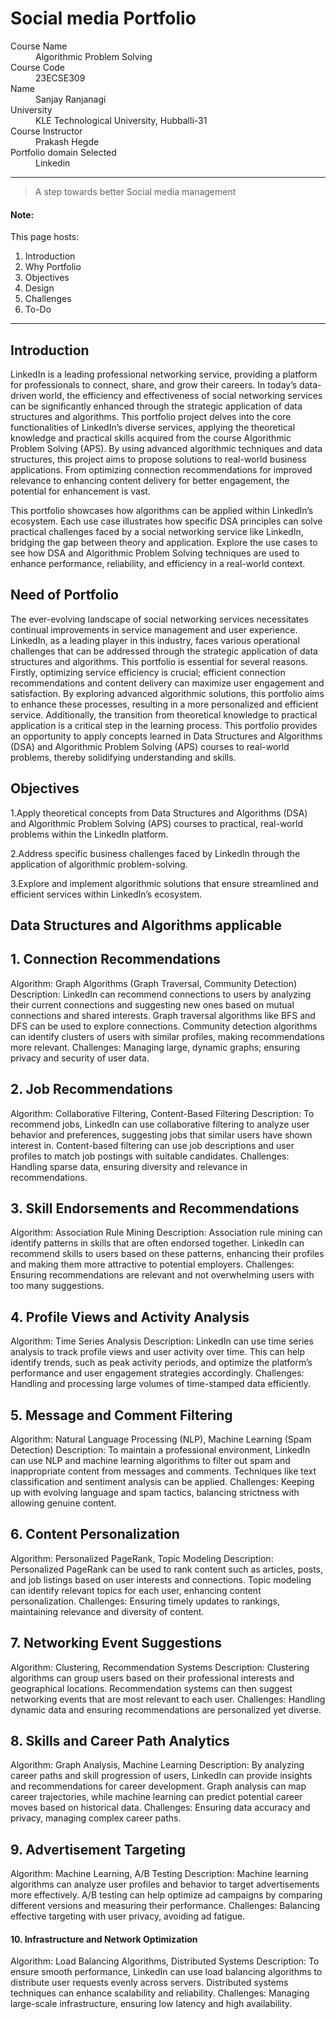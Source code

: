# Social media Portfolio

<dl>
<dt>Course Name</dt>
<dd>Algorithmic Problem Solving</dd>
<dt>Course Code</dt>
<dd>23ECSE309</dd>
<dt>Name</dt>
<dd>Sanjay Ranjanagi</dd>
<dt>University</dt>
<dd>KLE Technological University, Hubballi-31</dd>
<dt>Course Instructor</dt>
<dd>Prakash Hegde</dd>
<dt>Portfolio domain Selected</dt>
<dd>Linkedin</dd>
</dl>

* * *

> A step towards better Social media management


#### Note:
This page hosts:

1. Introduction
2. Why Portfolio
3. Objectives
4. Design
5. Challenges
6. To-Do



* * *

## Introduction
LinkedIn is a leading professional networking service, providing a platform for professionals to connect, share, and grow their careers. In today’s data-driven world, the efficiency and effectiveness of social networking services can be significantly enhanced through the strategic application of data structures and algorithms. This portfolio project delves into the core functionalities of LinkedIn’s diverse services, applying the theoretical knowledge and practical skills acquired from the course Algorithmic Problem Solving (APS). By using advanced algorithmic techniques and data structures, this project aims to propose solutions to real-world business applications. From optimizing connection recommendations for improved relevance to enhancing content delivery for better engagement, the potential for enhancement is vast.

This portfolio showcases how algorithms can be applied within LinkedIn’s ecosystem. Each use case illustrates how specific DSA principles can solve practical challenges faced by a social networking service like LinkedIn, bridging the gap between theory and application. Explore the use cases to see how DSA and Algorithmic Problem Solving techniques are used to enhance performance, reliability, and efficiency in a real-world context.

## Need of Portfolio
The ever-evolving landscape of social networking services necessitates continual improvements in service management and user experience. LinkedIn, as a leading player in this industry, faces various operational challenges that can be addressed through the strategic application of data structures and algorithms. This portfolio is essential for several reasons. Firstly, optimizing service efficiency is crucial; efficient connection recommendations and content delivery can maximize user engagement and satisfaction. By exploring advanced algorithmic solutions, this portfolio aims to enhance these processes, resulting in a more personalized and efficient service. Additionally, the transition from theoretical knowledge to practical application is a critical step in the learning process. This portfolio provides an opportunity to apply concepts learned in Data Structures and Algorithms (DSA) and Algorithmic Problem Solving (APS) courses to real-world problems, thereby solidifying understanding and skills.

## Objectives
1.Apply theoretical concepts from Data Structures and Algorithms (DSA) and Algorithmic Problem Solving (APS) courses to practical, real-world problems within the LinkedIn platform.

2.Address specific business challenges faced by LinkedIn through the application of algorithmic problem-solving.

3.Explore and implement algorithmic solutions that ensure streamlined and efficient services within LinkedIn’s ecosystem.

## Data Structures and Algorithms applicable
## 1. Connection Recommendations
Algorithm: Graph Algorithms (Graph Traversal, Community Detection)
Description: LinkedIn can recommend connections to users by analyzing their current connections and suggesting new ones based on mutual connections and shared interests. Graph traversal algorithms like BFS and DFS can be used to explore connections. Community detection algorithms can identify clusters of users with similar profiles, making recommendations more relevant.
Challenges: Managing large, dynamic graphs; ensuring privacy and security of user data.
## 2. Job Recommendations
Algorithm: Collaborative Filtering, Content-Based Filtering
Description: To recommend jobs, LinkedIn can use collaborative filtering to analyze user behavior and preferences, suggesting jobs that similar users have shown interest in. Content-based filtering can use job descriptions and user profiles to match job postings with suitable candidates.
Challenges: Handling sparse data, ensuring diversity and relevance in recommendations.

## 3. Skill Endorsements and Recommendations 
Algorithm: Association Rule Mining
Description: Association rule mining can identify patterns in skills that are often endorsed together. LinkedIn can recommend skills to users based on these patterns, enhancing their profiles and making them more attractive to potential employers.
Challenges: Ensuring recommendations are relevant and not overwhelming users with too many suggestions.
## 4. Profile Views and Activity Analysis
Algorithm: Time Series Analysis
Description: LinkedIn can use time series analysis to track profile views and user activity over time. This can help identify trends, such as peak activity periods, and optimize the platform’s performance and user engagement strategies accordingly.
Challenges: Handling and processing large volumes of time-stamped data efficiently.
## 5. Message and Comment Filtering
Algorithm: Natural Language Processing (NLP), Machine Learning (Spam Detection)
Description: To maintain a professional environment, LinkedIn can use NLP and machine learning algorithms to filter out spam and inappropriate content from messages and comments. Techniques like text classification and sentiment analysis can be applied.
Challenges: Keeping up with evolving language and spam tactics, balancing strictness with allowing genuine content.
## 6. Content Personalization
Algorithm: Personalized PageRank, Topic Modeling
Description: Personalized PageRank can be used to rank content such as articles, posts, and job listings based on user interests and connections. Topic modeling can identify relevant topics for each user, enhancing content personalization.
Challenges: Ensuring timely updates to rankings, maintaining relevance and diversity of content.
## 7. Networking Event Suggestions
Algorithm: Clustering, Recommendation Systems
Description: Clustering algorithms can group users based on their professional interests and geographical locations. Recommendation systems can then suggest networking events that are most relevant to each user.
Challenges: Handling dynamic data and ensuring recommendations are personalized yet diverse.
## 8. Skills and Career Path Analytics
Algorithm: Graph Analysis, Machine Learning
Description: By analyzing career paths and skill progression of users, LinkedIn can provide insights and recommendations for career development. Graph analysis can map career trajectories, while machine learning can predict potential career moves based on historical data.
Challenges: Ensuring data accuracy and privacy, managing complex career paths.
## 9. Advertisement Targeting
Algorithm: Machine Learning, A/B Testing
Description: Machine learning algorithms can analyze user profiles and behavior to target advertisements more effectively. A/B testing can help optimize ad campaigns by comparing different versions and measuring their performance.
Challenges: Balancing effective targeting with user privacy, avoiding ad fatigue.
#### 10. Infrastructure and Network Optimization
Algorithm: Load Balancing Algorithms, Distributed Systems
Description: To ensure smooth performance, LinkedIn can use load balancing algorithms to distribute user requests evenly across servers. Distributed systems techniques can enhance scalability and reliability.
Challenges: Managing large-scale infrastructure, ensuring low latency and high availability.


